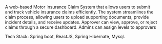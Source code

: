 A web-based Motor Insurance Claim System that allows users to submit and track vehicle insurance claims efficiently. The system streamlines the claim process, allowing users to upload supporting documents, provide incident details, and receive updates. Approver can view, approve, or reject claims through a secure dashboard.
Admins can assign levels to approvers

Tech Stack:
Spring boot,
ReactJS,
Spring Hibernate,
Mysql.
